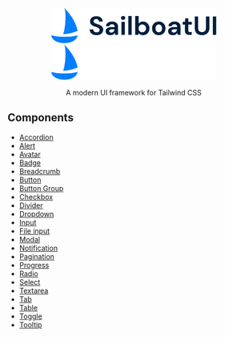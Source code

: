 <p align="center">
  <a href="https://sailboatui.com/#gh-light-mode-only" target="_blank">
    <img src="./.github/logo-light.svg" width="330" height="70" alt="Sailboat UI">
  </a>
  <a href="https://sailboatui.com/#gh-dark-mode-only" target="_blank">
    <img src="./.github/logo-dark.svg" width="330" height="70" alt="Sailboat UI">
  </a>
</p>

<p align="center">
  A modern UI framework for Tailwind CSS
</p>

## Components

- [Accordion](https://sailboatui.com/examples/accordion)
- [Alert](https://sailboatui.com/examples/alert)
- [Avatar](https://sailboatui.com/examples/avatar)
- [Badge](https://sailboatui.com/examples/badge)
- [Breadcrumb](https://sailboatui.com/examples/breadcrumb)
- [Button](https://sailboatui.com/examples/button)
- [Button Group](https://sailboatui.com/examples/button-group)
- [Checkbox](https://sailboatui.com/examples/checkbox)
- [Divider](https://sailboatui.com/examples/divider)
- [Dropdown](https://sailboatui.com/examples/dropdown)
- [Input](https://sailboatui.com/examples/input)
- [File input](https://sailboatui.com/examples/file-input)
- [Modal](https://sailboatui.com/examples/modal)
- [Notification](https://sailboatui.com/examples/notification)
- [Pagination](https://sailboatui.com/examples/pagination)
- [Progress](https://sailboatui.com/examples/progress)
- [Radio](https://sailboatui.com/examples/radio)
- [Select](https://sailboatui.com/examples/select)
- [Textarea](https://sailboatui.com/examples/textarea)
- [Tab](https://sailboatui.com/examples/tab)
- [Table](https://sailboatui.com/examples/table)
- [Toggle](https://sailboatui.com/examples/toggle)
- [Tooltip](https://sailboatui.com/examples/tooltip)

